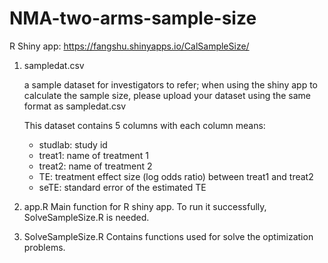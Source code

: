 # NMA-two-arms-sample-size

R Shiny app: https://fangshu.shinyapps.io/CalSampleSize/

1. sampledat.csv

   a sample dataset for investigators to refer; when using the shiny app to calculate the sample size, please upload your dataset using the same format as sampledat.csv
   
   This dataset contains 5 columns with each column means:
   - studlab: study id
   - treat1: name of treatment 1
   - treat2: name of treatment 2
   - TE: treatment effect size (log odds ratio) between treat1 and treat2
   - seTE: standard error of the estimated TE


2. app.R
   Main function for R shiny app. To run it successfully, SolveSampleSize.R is needed.
 
3. SolveSampleSize.R
   Contains functions used for solve the optimization problems. 

